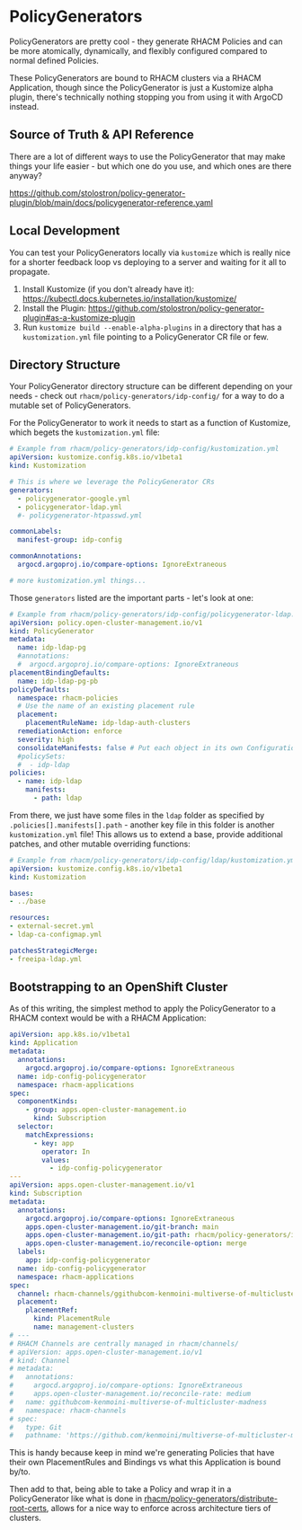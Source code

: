 # PolicyGenerators

PolicyGenerators are pretty cool - they generate RHACM Policies and can be more atomically, dynamically, and flexibly configured compared to normal defined Policies.

These PolicyGenerators are bound to RHACM clusters via a RHACM Application, though since the PolicyGenerator is just a Kustomize alpha plugin, there's technically nothing stopping you from using it with ArgoCD instead.

## Source of Truth & API Reference

There are a lot of different ways to use the PolicyGenerator that may make things your life easier - but which one do you use, and which ones are there anyway?

https://github.com/stolostron/policy-generator-plugin/blob/main/docs/policygenerator-reference.yaml

## Local Development

You can test your PolicyGenerators locally via `kustomize` which is really nice for a shorter feedback loop vs deploying to a server and waiting for it all to propagate.

1. Install Kustomize (if you don't already have it): https://kubectl.docs.kubernetes.io/installation/kustomize/
2. Install the Plugin: https://github.com/stolostron/policy-generator-plugin#as-a-kustomize-plugin
3. Run `kustomize build --enable-alpha-plugins` in a directory that has a `kustomization.yml` file pointing to a PolicyGenerator CR file or few.

## Directory Structure

Your PolicyGenerator directory structure can be different depending on your needs - check out `rhacm/policy-generators/idp-config/` for a way to do a mutable set of PolicyGenerators.

For the PolicyGenerator to work it needs to start as a function of Kustomize, which begets the `kustomization.yml` file:

```yaml
# Example from rhacm/policy-generators/idp-config/kustomization.yml
apiVersion: kustomize.config.k8s.io/v1beta1
kind: Kustomization

# This is where we leverage the PolicyGenerator CRs
generators:
  - policygenerator-google.yml
  - policygenerator-ldap.yml
  #- policygenerator-htpasswd.yml

commonLabels:
  manifest-group: idp-config

commonAnnotations:
  argocd.argoproj.io/compare-options: IgnoreExtraneous

# more kustomization.yml things...
```

Those `generators` listed are the important parts - let's look at one:

```yaml
# Example from rhacm/policy-generators/idp-config/policygenerator-ldap.yml
apiVersion: policy.open-cluster-management.io/v1
kind: PolicyGenerator
metadata:
  name: idp-ldap-pg
  #annotations:
  #  argocd.argoproj.io/compare-options: IgnoreExtraneous
placementBindingDefaults:
  name: idp-ldap-pg-pb
policyDefaults:
  namespace: rhacm-policies
  # Use the name of an existing placement rule
  placement:
    placementRuleName: idp-ldap-auth-clusters
  remediationAction: enforce
  severity: high
  consolidateManifests: false # Put each object in its own ConfigurationPolicy in the Policy
  #policySets:
  #  - idp-ldap
policies:
  - name: idp-ldap
    manifests:
      - path: ldap
```

From there, we just have some files in the `ldap` folder as specified by `.policies[].manifests[].path` - another key file in this folder is another `kustomization.yml` file!  This allows us to extend a base, provide additional patches, and other mutable overriding functions:

```yaml
# Example from rhacm/policy-generators/idp-config/ldap/kustomization.yml
apiVersion: kustomize.config.k8s.io/v1beta1
kind: Kustomization

bases:
- ../base

resources:
- external-secret.yml
- ldap-ca-configmap.yml

patchesStrategicMerge:
- freeipa-ldap.yml
```

## Bootstrapping to an OpenShift Cluster

As of this writing, the simplest method to apply the PolicyGenerator to a RHACM context would be with a RHACM Application:

```yaml
apiVersion: app.k8s.io/v1beta1
kind: Application
metadata:
  annotations:
    argocd.argoproj.io/compare-options: IgnoreExtraneous
  name: idp-config-policygenerator
  namespace: rhacm-applications
spec:
  componentKinds:
    - group: apps.open-cluster-management.io
      kind: Subscription
  selector:
    matchExpressions:
      - key: app
        operator: In
        values:
          - idp-config-policygenerator
---
apiVersion: apps.open-cluster-management.io/v1
kind: Subscription
metadata:
  annotations:
    argocd.argoproj.io/compare-options: IgnoreExtraneous
    apps.open-cluster-management.io/git-branch: main
    apps.open-cluster-management.io/git-path: rhacm/policy-generators/idp-config
    apps.open-cluster-management.io/reconcile-option: merge
  labels:
    app: idp-config-policygenerator
  name: idp-config-policygenerator
  namespace: rhacm-applications
spec:
  channel: rhacm-channels/ggithubcom-kenmoini-multiverse-of-multicluster-madness
  placement:
    placementRef:
      kind: PlacementRule
      name: management-clusters
# ---
# RHACM Channels are centrally managed in rhacm/channels/
# apiVersion: apps.open-cluster-management.io/v1
# kind: Channel
# metadata:
#   annotations:
#     argocd.argoproj.io/compare-options: IgnoreExtraneous
#     apps.open-cluster-management.io/reconcile-rate: medium
#   name: ggithubcom-kenmoini-multiverse-of-multicluster-madness
#   namespace: rhacm-channels
# spec:
#   type: Git
#   pathname: 'https://github.com/kenmoini/multiverse-of-multicluster-madness'
```

This is handy because keep in mind we're generating Policies that have their own PlacementRules and Bindings vs what this Application is bound by/to.

Then add to that, being able to take a Policy and wrap it in a PolicyGenerator like what is done in [rhacm/policy-generators/distribute-root-certs](rhacm/policy-generators/distribute-root-certs), allows for a nice way to enforce across architecture tiers of clusters.